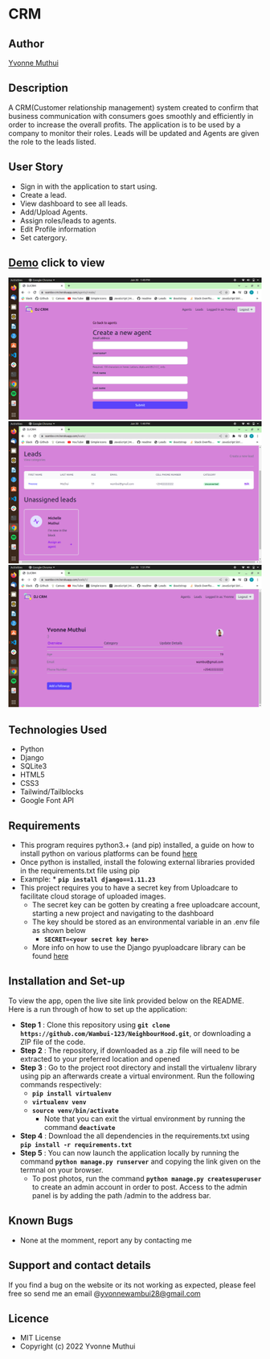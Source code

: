 # CRM
## Author
[Yvonne Muthui](https://github.com/wambui-123)
## Description
A CRM(Customer relationship management) system created to confirm that business communication with consumers goes smoothly and efficiently in order to increase the overall profits. The application is to be used by a company to monitor their roles. Leads will be updated and Agents are given the role to the leads listed.
## User Story
* Sign in with the application to start using.
* Create a lead.
* View dashboard to see all leads.
* Add/Upload Agents.
* Assign roles/leads to agents.
* Edit Profile information
* Set catergory.

## [Demo](https://wambo-neighboorhood.herokuapp.com/) click to view

![Image](static/images/Screenshot%20from%202022-06-30%2013-49-36.png)
![Image](static/images/Screenshot%20from%202022-06-30%2013-49-10.png)
![Image](static/images/Screenshot%20from%202022-06-30%2013-51-30.png)

## Technologies Used
* Python
* Django
* SQLite3
* HTML5  
* CSS3
* Tailwind/Tailblocks
* Google Font API

## Requirements
* This program requires python3.+ (and pip) installed, a guide on how to install python on various platforms can be found [here](https://www.python.org/)
* Once python is installed, install the folowing external libraries provided in the requirements.txt file using pip
* Example: * **`pip install django==1.11.23`**
* This project requires you to have a secret key from Uploadcare to facilitate cloud storage of uploaded images.
    * The secret key can be gotten by creating a free uploadcare account, starting a new project and navigating to the dashboard
    * The key should be stored as an environmental variable in an .env file as shown below
        * **`SECRET=<your secret key here>`**
    * More info on how to use the Django pyuploadcare library can be found [here](https://uploadcare.com/docs/guides/django/)

## Installation and Set-up
To view the app, open the live site link provided below on the README.
Here is a run through of how to set up the application:
* **Step 1** : Clone this repository using **`git clone https://github.com/Wambui-123/NeighbourHood.git`**, or downloading a ZIP file of the code.
* **Step 2** : The repository, if downloaded as a .zip file will need to be extracted to your preferred location and opened
* **Step 3** : Go to the project root directory and install the virtualenv library using pip an afterwards create a virtual environment. Run the following commands respectively:
    * **`pip install virtualenv`**
    * **`virtualenv venv`**
    * **`source venv/bin/activate`**
        * Note that you can exit the virtual environment by running the command **`deactivate`**
* **Step 4** : Download the all dependencies in the requirements.txt using **`pip install -r requirements.txt`**
* **Step 5** : You can now launch the application locally by running the command **`python manage.py runserver`** and copying the link given on the termnal on your browser.
    * To post photos, run the command  **`python manage.py createsuperuser`** to create an admin account in order to post. Access to the admin panel is by adding the path /admin to the address bar.    

## Known Bugs
* None at the momment, report any by contacting me

## Support and contact details
If you find a bug on the website or its not working as expected, please feel free so send me an email @yvonnewambui28@gmail.com

## Licence
* MIT License
* Copyright (c) 2022 Yvonne Muthui



